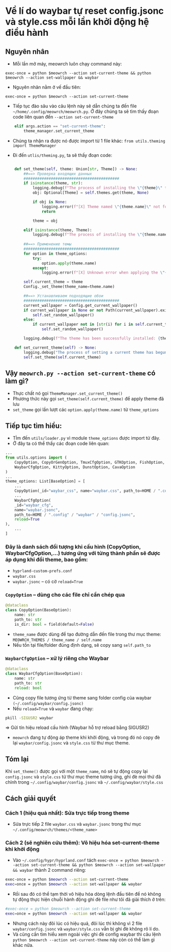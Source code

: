 # Về lí do waybar tự reset config.jsonc và style.css mỗi lần khởi động hệ điều hành

## Nguyên nhân

- Mỗi lần mở máy, meowrch luôn chạy command này:

```exec-once = python $meowrch --action set-current-theme && python $meowrch --action set-wallpaper && waybar```

- Nguyên nhân nằm ở vế đầu tiên:

```exec-once = python $meowrch --action set-current-theme```

- Tiếp tục đào sâu vào câu lệnh này sẽ dẫn chúng ta đến file ```~/home/.config/meowrch/meowrch.py```. Ở đây chúng ta sẽ tìm thấy đoạn code liên quan đến ```--action set-current-theme```

```python
	elif args.action == "set-current-theme":
		theme_manager.set_current_theme
```

- Chúng ta nhận ra được nó được import từ 1 file khác: ```from utils.theming import ThemeManager```

- Đi đến ```utlis/theming.py```, ta sẽ thấy đoạn code:

```python

	def set_theme(self, theme: Union[str, Theme]) -> None:
		##==> Проверка входящих данных
		##########################################
		if isinstance(theme, str):
			logging.debug(f"The process of installing the \"{theme}\" theme has begun")
			obj: Optional[Theme] = self.themes.get(theme, None)

			if obj is None:
				logging.error(f"[X] Theme named \"{theme.name}\" not found")
				return

			theme = obj

		elif isinstance(theme, Theme):
			logging.debug(f"The process of installing the \"{theme.name}\" theme has begun")
			
		##==> Применение темы
		##########################################
		for option in theme_options:
			try:
				option.apply(theme.name)
			except:
				logging.error(f"[X] Unknown error when applying the \"{option._id}\" config: {traceback.format_exc()}")

		self.current_theme = theme
		Config._set_theme(theme_name=theme.name)

		##==> Устанавливаем подходящие обои
		##########################################
		current_wallpaper = Config.get_current_wallpaper()
		if current_wallpaper is None or not Path(current_wallpaper).exists():
			self.set_random_wallpaper()
		else:
			if current_wallpaper not in [str(i) for i in self.current_theme.available_wallpapers]:
				self.set_random_wallpaper()

		logging.debug(f"The theme has been successfully installed: {theme.name}")

	def set_current_theme(self) -> None:
		logging.debug("The process of setting a current theme has begun")
		self.set_theme(self.current_theme)
```

## Vậy ```meowrch.py --action set-current-theme``` có làm gì?

- Thực chất nó gọi ```ThemeManager.set_current_theme()```
- Phương thức này gọi ```set_theme(self.current_theme)``` để apply theme đã lưu
- ```set_theme``` gọi lần lượt các ```option.apply(theme.name)``` từ ```theme_options```

## Tiếp tục tìm hiểu:

- TÌm đến ```utils/loader.py``` vì module ```theme_options``` được import từ đây.
- Ở đây ta có thể thấy các đoạn code liên quan:

```python
...
from utils.options import (
	CopyOption, CopyOrGenOption, TmuxCfgOption, GTKOption, FishOption, 
	WaybarCfgOption, KittyOption, DunstOption, CavaOption
)
...
theme_options: List[BaseOption] = [
    ...
	CopyOption(_id="waybar_css", name="waybar.css", path_to=HOME / ".config" / "waybar" / "style.css", xorg_needed=False),
    ...
    WaybarCfgOption(
    _id="waybar_cfg", 
    name="waybar.jsonc", 
    path_to=HOME / ".config" / "waybar" / "config.jsonc",
    reload=True
),
    ...
]
```

### Đây là danh sách đối tượng khi cấu hình (CopyOption, WaybarCfgOption,...) tương ứng với từng thành phần sẽ được áp dụng khi đổi theme, bao gồm:

- ```hyprland-custom-prefs.conf```
- ```waybar.css```
- ```waybar.jsonc``` – có cờ ```reload=True```

### ```CopyOption``` – dùng cho các file chỉ cần chép qua

```python
@dataclass
class CopyOption(BaseOption):
	name: str
	path_to: str
	is_dir: bool = field(default=False)
```

- ```theme_name``` được dùng để tạo đường dẫn đến file trong thư mục theme: ```MEOWRCH_THEMES / theme_name / self.name```
- Nếu tồn tại file/folder đúng định dạng, sẽ copy sang ```self.path_to```

### ```WaybarCfgOption``` – xử lý riêng cho Waybar

```python
@dataclass
class WaybarCfgOption(BaseOption):
	name: str
	path_to: str
	reload: bool
```

- Cũng copy file tương ứng từ theme sang folder config của waybar ```(~/.config/waybar/config.jsonc)```
- Nếu ```reload=True``` và ```waybar``` đang chạy:

```bash
pkill -SIGUSR2 waybar
```

=> Gửi tín hiệu reload cấu hình (Waybar hỗ trợ reload bằng SIGUSR2)

- ```meowrch``` đang tự động áp theme khi khởi động, và trong đó nó copy đè lại ```waybar/config.jsonc``` và ```style.css``` từ thư mục theme.

## Tóm lại

Khi ```set_theme()``` được gọi với một ```theme_name```, nó sẽ tự động copy lại ```config.jsonc``` và ```style.css``` từ thư mục theme tương ứng, ghi đè mọi thứ đã chỉnh trong ```~/.config/waybar/config.jsonc``` và ```~/.config/waybar/style.css```

## Cách giải quyết

### Cách 1 (hiệu quả nhất): Sửa trực tiếp trong theme

- Sửa trực tiếp 2 file ```waybar.css``` và ```waybar.jsonc``` trong thư mục ```~/.config/meowrch/themes/<theme_name>```

### Cách 2 (sẽ nghiên cứu thêm): Vô hiệu hóa set-current-theme khi khởi động

- Vào ```~/.config/hypr/hyprland.conf``` tách ```exec-once = python $meowrch --action set-current-theme && python $meowrch --action set-wallpaper && waybar``` thành 2 command riêng:

```bash
exec-once = python $meowrch --action set-current-theme
exec=once = python $meowrch --action set-wallpaper && waybar
```

- Rồi sau đó có thể tạm thời vô hiệu hóa dòng lệnh đầu tiên để nó không tự động thực hiện chuỗi hành động ghi đè file như tôi đã giải thích ở trên:

```bash
#exec-once = python $meowrch --action set-current-theme
exec=once = python $meowrch --action set-wallpaper && waybar
```

- Nhưng cách này đôi lúc có hiệu quả, đôi lúc thì không vì 2 file ```waybar/config.jsonc``` và ```waybar/style.css``` vẫn bị ghi đè không rõ lí do.
- Và cũng cần tìm hiểu xem ngoài việc ghi đè config waybar thì câu lệnh ```python $meowrch --action set-current-theme``` này còn có thể làm gì khác nữa.